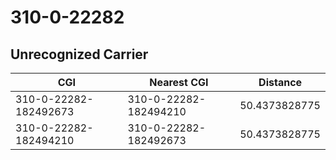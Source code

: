 # 310-0-22282
## Unrecognized Carrier


| CGI | Nearest CGI | Distance |
|-----|-------------|----------|
| 310-0-22282-182492673 | 310-0-22282-182494210 | 50.4373828775 |
| 310-0-22282-182494210 | 310-0-22282-182492673 | 50.4373828775 |
